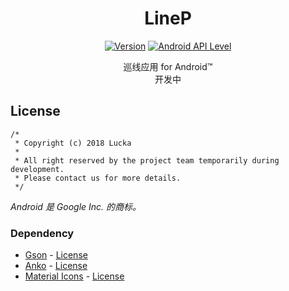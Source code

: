 <h1 align=center>LineP</h1>

<p align="center">
    <a href=""><img alt="Version" src="https://img.shields.io/badge/version-under_development-red.svg"/></a>
    <a href="https://python.org"><img alt="Android API Level" src="https://img.shields.io/badge/Android_API_Level-22-A4C639.svg"/></a>
</p>

<p align="center">
    巡线应用 for Android™<br>
    开发中
</p>

## License
```
/*
 * Copyright (c) 2018 Lucka
 *
 * All right reserved by the project team temporarily during development.
 * Please contact us for more details.
 */
```
*Android 是 Google Inc. 的商标。*

### Dependency
* [Gson](https://github.com/google/gson) - [License](https://github.com/google/gson/blob/master/LICENSE)
* [Anko](https://github.com/Kotlin/anko) - [License](https://github.com/Kotlin/anko/blob/master/LICENSE)
* [Material Icons](https://material.io/icons/) - [License](https://www.apache.org/licenses/LICENSE-2.0)
